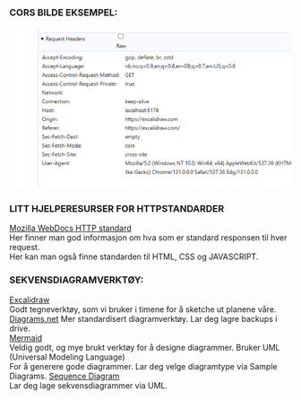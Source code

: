 ### CORS BILDE EKSEMPEL:

![Eksempel på CORS ORIGIN HEADER](image.png)

### LITT HJELPERESURSER FOR HTTPSTANDARDER

<a href="https://developer.mozilla.org/en-US/docs/Web/HTTP">Mozilla WebDocs HTTP standard<a/></br>
Her finner man god informasjon om hva som er standard responsen til hver request.</br>
Her kan man også finne standarden til HTML, CSS og JAVASCRIPT. <br/>

### SEKVENSDIAGRAMVERKTØY:

<a href="https://excalidraw.com">Excalidraw</a></br>
Godt tegneverktøy, som vi bruker i timene for å sketche ut planene våre. </br>
<a href="https://app.diagrams.net/">Diagrams.net</a>
Mer standardisert diagramverktøy. Lar deg lagre backups i drive.</br>
<a href="https://mermaid.live/">Mermaid</a></br>
Veldig godt, og mye brukt verktøy for å designe diagrammer. Bruker UML (Universal Modeling Language)</br>
For å generere gode diagrammer. Lar deg velge diagramtype via Sample Diagrams.
<a href="https://sequencediagram.org/">Sequence Diagram</a></br>
Lar deg lage sekvensdiagrammer via UML.

